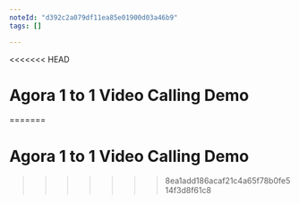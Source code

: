 ```yaml
---
noteId: "d392c2a079df11ea85e01900d03a46b9"
tags: []

---
```


<<<<<<< HEAD
# Agora 1 to 1 Video Calling Demo
=======
# Agora 1 to 1 Video Calling Demo
>>>>>>> 8ea1add186acaf21c4a65f78b0fe514f3d8f61c8
